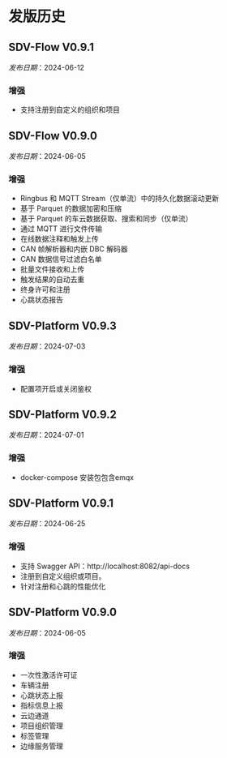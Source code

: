 # 发版历史

## SDV-Flow V0.9.1
_发布日期_：2024-06-12
### 增强
- 支持注册到自定义的组织和项目

## SDV-Flow V0.9.0
_发布日期_：2024-06-05
### 增强
- Ringbus 和 MQTT Stream（仅单流）中的持久化数据滚动更新
- 基于 Parquet 的数据加密和压缩
- 基于 Parquet 的车云数据获取、搜索和同步（仅单流）
- 通过 MQTT 进行文件传输
- 在线数据注释和触发上传
- CAN 帧解析器和内嵌 DBC 解码器
- CAN 数据信号过滤白名单
- 批量文件接收和上传
- 触发结果的自动去重
- 终身许可和注册
- 心跳状态报告


## SDV-Platform V0.9.3
_发布日期_：2024-07-03
### 增强
- 配置项开启或关闭鉴权

## SDV-Platform V0.9.2
_发布日期_：2024-07-01
### 增强
- docker-compose 安装包包含emqx

## SDV-Platform V0.9.1
_发布日期_：2024-06-25
### 增强
- 支持 Swagger API：http://localhost:8082/api-docs
- 注册到自定义组织或项目。
- 针对注册和心跳的性能优化

## SDV-Platform V0.9.0

_发布日期_：2024-06-05

### 增强

- 一次性激活许可证
- 车辆注册
- 心跳状态上报
- 指标信息上报
- 云边通道
- 项目组织管理
- 标签管理
- 边缘服务管理